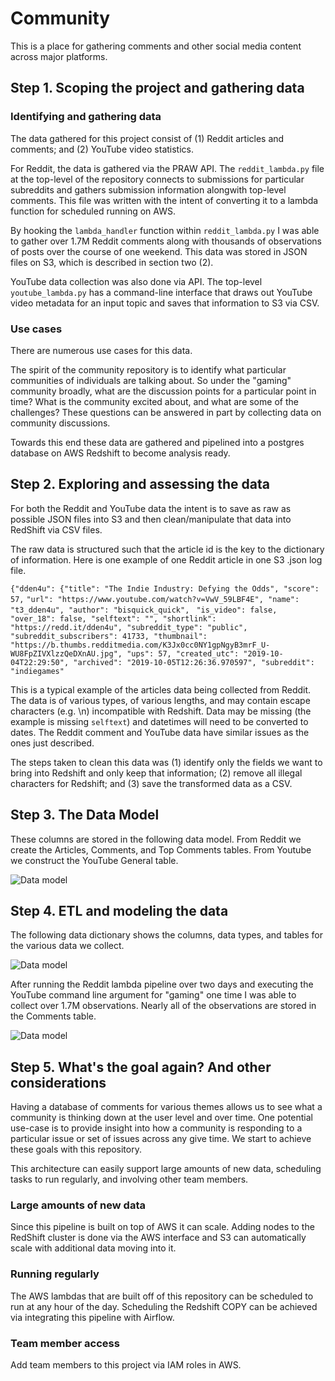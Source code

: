 # Community
This is a place for gathering comments and other social media content across major platforms.

## Step 1. Scoping the project and gathering data

### Identifying and gathering data
The data gathered for this project consist of (1) Reddit articles and comments; and (2) YouTube video statistics.

For Reddit, the data is gathered via the PRAW API. The `reddit_lambda.py` file at the top-level of the repository connects to submissions for particular subreddits and gathers submission information alongwith top-level comments. This file was written with the intent of converting it to a lambda function for scheduled running on AWS.

By hooking the `lambda_handler` function within `reddit_lambda.py` I was able to gather over 1.7M Reddit comments along with thousands of observations of posts over the course of one weekend. This data was stored in JSON files on S3, which is described in section two (2).

YouTube data collection was also done via API. The top-level `youtube_lambda.py` has a command-line interface that draws out YouTube video metadata for an input topic and saves that information to S3 via CSV.

### Use cases
There are numerous use cases for this data.

The spirit of the community repository is to identify what particular communities of individuals are talking about. So under the "gaming" community broadly, what are the discussion points for a particular point in time? What is the community excited about, and what are some of the challenges? These questions can be answered in part by collecting data on community discussions.

Towards this end these data are gathered and pipelined into a postgres database on AWS Redshift to become analysis ready.


## Step 2. Exploring and assessing the data
For both the Reddit and YouTube data the intent is to save as raw as possible JSON files into S3 and then clean/manipulate that data into RedShift via CSV files.

The raw data is structured such that the article id is the key to the dictionary of information. Here is one example of one Reddit article in one S3 .json log file.

`
{"dden4u": {"title": "The Indie Industry: Defying the Odds", "score": 57,
`
`"url": "https://www.youtube.com/watch?v=VwV_59LBF4E", "name": "t3_dden4u", "author": "bisquick_quick",
`
`
"is_video": false, "over_18": false, "selftext": "", "shortlink": "https://redd.it/dden4u", "subreddit_type": "public", "subreddit_subscribers": 41733, "thumbnail": "https://b.thumbs.redditmedia.com/K3Jx0cc0NY1gpNgyB3mrF_U-WU8FpZIVXlzzQeDXnAU.jpg", "ups": 57, "created_utc": "2019-10-04T22:29:50", "archived": "2019-10-05T12:26:36.970597", "subreddit": "indiegames"
`

This is a typical example of the articles data being collected from Reddit. The data is of various types, of various lengths, and may contain escape characters (e.g. \n) incompatible with Redshift. Data may be missing (the example is missing `selftext`) and datetimes will need to be converted to dates. The Reddit comment and YouTube data have similar issues as the ones just described.

The steps taken to clean this data was (1) identify only the fields we want to bring into Redshift and only keep that information; (2) remove all illegal characters for Redshift; and (3) save the transformed data as a CSV.

## Step 3. The Data Model
These columns are stored in the following data model. From Reddit we create the Articles, Comments, and Top Comments tables. From Youtube we construct the YouTube General table.

![Data model](https://github.com/wsankey/community/blob/master/capstone_datamodel.png)


## Step 4. ETL and modeling the data
The following data dictionary shows the columns, data types, and tables for the various data we collect.

![Data model](https://github.com/wsankey/community/blob/master/capstone_datadictionary.png)

After running the Reddit lambda pipeline over two days and executing the YouTube command line argument for "gaming" one time I was able to collect over 1.7M observations. Nearly all of the observations are stored in the Comments table.

![Data model](https://github.com/wsankey/community/blob/master/capstone_datastats.png)


## Step 5. What's the goal again? And other considerations
Having a database of comments for various themes allows us to see what a community is thinking down at the user level and over time. One potential use-case is to provide insight into how a community is responding to a particular issue or set of issues across any give time. We start to achieve these goals with this repository.

This architecture can easily support large amounts of new data, scheduling tasks to run regularly, and involving other team members.

### Large amounts of new data
Since this pipeline is built on top of AWS it can scale. Adding nodes to the RedShift cluster is done via the AWS interface and S3 can automatically scale with additional data moving into it.

### Running regularly
The AWS lambdas that are built off of this repository can be scheduled to run at any hour of the day. Scheduling the Redshift COPY can be achieved via integrating this pipeline with Airflow.

### Team member access
Add team members to this project via IAM roles in AWS.

